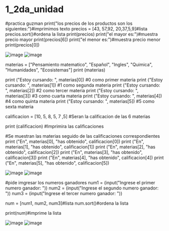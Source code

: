 # 1_2da_unidad

#practica guzman
print("los precios de los productos son los siguientes:")#imprimimos texto
precios = [43, 57,92, 20,37,5,9]#lista
precios.sort()#ordena la lista
print(precios)
print("el mayor es:")#muestra precio mayor
print(precios[6])
print("el menor es:")#muestra precio menor
print(precios[0])

![image](https://github.com/user-attachments/assets/f168c117-0f83-4a6f-b53c-1c6c1196d5f5)
![image](https://github.com/user-attachments/assets/10965bec-afd7-4243-8e99-5b6d5a9a5dbb)


materias = ["Pensamiento matematico", "Español", "Ingles", "Quimica", "Humanidades", "Ecosistemas"]
print (materias)

print ("Estoy cursando: ", materias[0]) #0 como primer materia
print ("Estoy cursando: ", materias[1]) #1 como segunda materia
print ("Estoy cursando: ", materias[2]) #2 como tercer materia
print ("Estoy cursando: ", materias[3]) #3 como cuarta materia
print ("Estoy cursando: ", materias[4]) #4 como quinta materia
print ("Estoy cursando: ", materias[5]) #5 como sexta materia

calificacion = [10, 5, 8, 5, 7 ,5] #Seran la calificacion de las 6 materias

print (calificacion) #Imprimira las calificaciones

#Se muestran las materias seguido de las calificaciones correspondientes
print ("En", materias[0], "has obtenido", calificacion[0]) 
print ("En", materias[1], "has obtenido", calificacion[1])
print ("En", materias[2], "has obtenido", calificacion[2])
print ("En", materias[3], "has obtenido", calificacion[3])
print ("En", materias[4], "has obtenido", calificacion[4])
print ("En", materias[5], "has obtenido", calificacion[5])


![image](https://github.com/user-attachments/assets/ab46bf44-8419-4b53-84fe-47ca61becf1f)
![image](https://github.com/user-attachments/assets/c491071d-5dcc-4767-8408-ae111cafa167)

#pide imgresar los numeros ganadores
num1 = (input("Ingrese el primer numero ganador: "))
num2 = (input("Ingrese el segundo numero ganador: "))
num3 = (input("Ingrese el tercer numero ganador: "))

num = [num1, num2, num3]#lista
num.sort()#ordena la lista

print(num)#imprime la lista

![image](https://github.com/user-attachments/assets/57c0097c-f7a7-4c50-8dc0-ba126dd5bd2a)
![image](https://github.com/user-attachments/assets/73beda90-1656-4190-a0fd-005114bb2cab)

